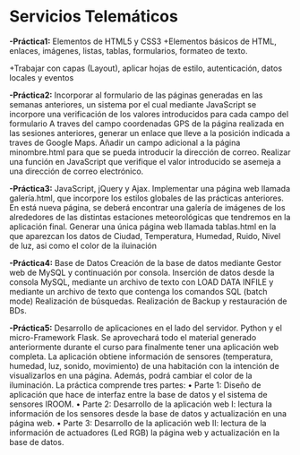 # Servicios Telemáticos

**-Práctica1:** Elementos de HTML5 y CSS3
+Elementos básicos de HTML, enlaces, imágenes, listas, tablas, formularios, formateo de texto.

+Trabajar con capas (Layout), aplicar hojas de estilo, autenticación, datos locales y eventos

**-Práctica2:** Incorporar al formulario de las páginas generadas en las semanas anteriores, un sistema por el cual mediante
JavaScript se incorpore una verificación de los valores introducidos para cada campo del formulario
A traves del campo coordenadas GPS de la página realizada en las sesiones anteriores, generar un
enlace que lleve a la posición indicada a traves de Google Maps.
Añadir un campo adicional a la página minombre.html para que se pueda introducir la dirección de
correo. Realizar una función en JavaScript que verifique el valor introducido se asemeja a una
dirección de correo electrónico.

**-Práctica3:** JavaScript, jQuery y Ajax.
Implementar una página web llamada galería.html, que incorpore los estilos globales de las prácticas anteriores. En está nueva página, se deberá encontrar una galería de imágenes de los alrededores de las distintas estaciones meteorológicas que tendremos en la aplicación final.
Generar una única página web llamada tablas.html en la que aparezcan los datos de Ciudad, Temperatura, Humedad, Ruido, Nivel de luz, asi como el color de la iluinación

**-Práctica4:** Base de Datos
Creación de la base de datos mediante Gestor web de MySQL y continuación por consola.
Inserción de datos desde la consola MySQL, mediante un archivo de texto con LOAD DATA INFILE y mediante un archivo de texto que contenga los comandos SQL (batch mode)
Realización de búsquedas.
Realización de Backup y restauración de BDs.

**-Práctica5:** Desarrollo de aplicaciones en el lado del servidor. Python y el micro-Framework Flask.
Se aprovechará todo el material generado anteriormente durante el curso para finalmente tener una aplicación web completa.
La aplicación obtiene información de sensores (temperatura, humedad, luz, sonido, movimiento) de una habitación con la intención de visualizarlos en una página. Además, podrá cambiar el color de la iluminación.
La práctica comprende tres partes:
• Parte 1: Diseño de aplicación que hace de interfaz entre la base de datos y el sistema de
sensores IROOM.
• Parte 2: Desarrollo de la aplicación web I: lectura la información de los sensores desde la base
de datos y actualización en una página web.
• Parte 3: Desarrollo de la aplicación web II: lectura de la información de actuadores (Led RGB)
la página web y actualización en la base de datos.

